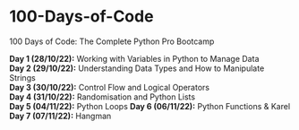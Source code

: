 # 100-Days-of-Code
100 Days of Code: The Complete Python Pro Bootcamp

**Day 1 (28/10/22):** Working with Variables in Python to Manage Data\
**Day 2 (29/10/22):** Understanding Data Types and How to Manipulate Strings\
**Day 3 (30/10/22):** Control Flow and Logical Operators\
**Day 4 (31/10/22):** Randomisation and Python Lists\
**Day 5 (04/11/22):** Python Loops
**Day 6 (06/11/22):** Python Functions & Karel
**Day 7 (07/11/22):** Hangman
